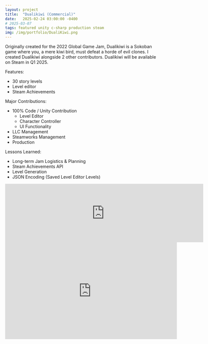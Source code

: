 ```yaml
---
layout: project
title:  "Dualikiwi (Commercial)"
date:   2025-02-24 03:00:00 -0400
# 2025-03-07
tags: featured unity c-sharp production steam
img: /img/portfolio/DualiKiwi.png
---
```


Originally created for the 2022 Global Game Jam, Dualikiwi is a Sokoban game where you, a mere kiwi bird, must defeat a horde of evil clones. I created Dualikiwi alongside 2 other contributors. Dualikiwi will be available on Steam in Q1 2025.

Features:
- 30 story levels 
- Level editor
- Steam Achievements

Major Contributions:
- 100% Code / Unity Contribution
  - Level Editor  
  - Character Controller
  - UI Functionality
- LLC Management
- Steamworks Management
- Production

Lessons Learned:
- Long-term Jam Logistics & Planning
- Steam Achievements API
- Level Generation
- JSON Encoding (Saved Level Editor Levels)

<iframe src="https://store.steampowered.com/widget/2588940/" frameborder="0" width="646" height="190"></iframe>
<br/>
<iframe width="560" height="315" src="https://www.youtube.com/embed/i7sVF3Z8gr0?si=0N3wXT6jcvDCxiZc" title="YouTube video player" frameborder="0" allow="accelerometer; autoplay; clipboard-write; encrypted-media; gyroscope; picture-in-picture; web-share" referrerpolicy="strict-origin-when-cross-origin" allowfullscreen></iframe>